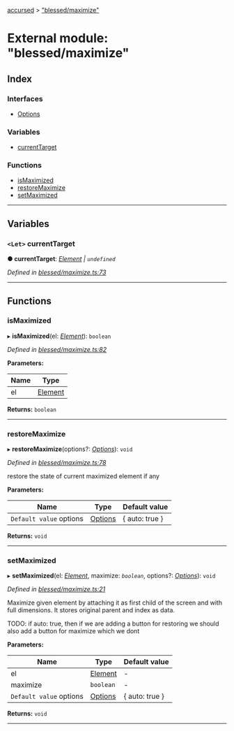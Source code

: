 [accursed](../README.md) > ["blessed/maximize"](../modules/_blessed_maximize_.md)

# External module: "blessed/maximize"

## Index

### Interfaces

* [Options](../interfaces/_blessed_maximize_.options.md)

### Variables

* [currentTarget](_blessed_maximize_.md#currenttarget)

### Functions

* [isMaximized](_blessed_maximize_.md#ismaximized)
* [restoreMaximize](_blessed_maximize_.md#restoremaximize)
* [setMaximized](_blessed_maximize_.md#setmaximized)

---

## Variables

<a id="currenttarget"></a>

### `<Let>` currentTarget

**● currentTarget**: *[Element](../interfaces/_jsx_types_.__global.jsx.element.md) \| `undefined`*

*Defined in [blessed/maximize.ts:73](https://github.com/cancerberoSgx/accursed/blob/978b980/src/blessed/maximize.ts#L73)*

___

## Functions

<a id="ismaximized"></a>

###  isMaximized

▸ **isMaximized**(el: *[Element](../interfaces/_jsx_types_.__global.jsx.element.md)*): `boolean`

*Defined in [blessed/maximize.ts:82](https://github.com/cancerberoSgx/accursed/blob/978b980/src/blessed/maximize.ts#L82)*

**Parameters:**

| Name | Type |
| ------ | ------ |
| el | [Element](../interfaces/_jsx_types_.__global.jsx.element.md) |

**Returns:** `boolean`

___
<a id="restoremaximize"></a>

###  restoreMaximize

▸ **restoreMaximize**(options?: *[Options](../interfaces/_blessed_maximize_.options.md)*): `void`

*Defined in [blessed/maximize.ts:78](https://github.com/cancerberoSgx/accursed/blob/978b980/src/blessed/maximize.ts#L78)*

restore the state of current maximized element if any

**Parameters:**

| Name | Type | Default value |
| ------ | ------ | ------ |
| `Default value` options | [Options](../interfaces/_blessed_maximize_.options.md) |  { auto: true } |

**Returns:** `void`

___
<a id="setmaximized"></a>

###  setMaximized

▸ **setMaximized**(el: *[Element](../interfaces/_jsx_types_.__global.jsx.element.md)*, maximize: *`boolean`*, options?: *[Options](../interfaces/_blessed_maximize_.options.md)*): `void`

*Defined in [blessed/maximize.ts:21](https://github.com/cancerberoSgx/accursed/blob/978b980/src/blessed/maximize.ts#L21)*

Maximize given element by attaching it as first child of the screen and with full dimensions. It stores original parent and index as data.

TODO: if auto: true, then if we are adding a button for restoring we should also add a button for maximize which we dont

**Parameters:**

| Name | Type | Default value |
| ------ | ------ | ------ |
| el | [Element](../interfaces/_jsx_types_.__global.jsx.element.md) | - |
| maximize | `boolean` | - |
| `Default value` options | [Options](../interfaces/_blessed_maximize_.options.md) |  { auto: true } |

**Returns:** `void`

___

